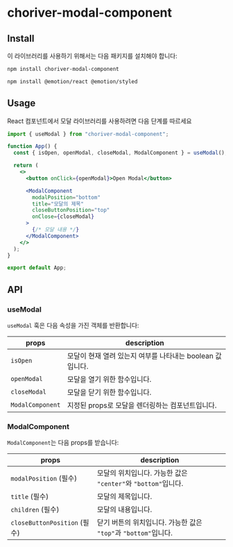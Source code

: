 # choriver-modal-component

## Install

이 라이브러리를 사용하기 위해서는 다음 패키지를 설치해야 합니다:

```bash
npm install choriver-modal-component
```

```bash
npm install @emotion/react @emotion/styled
```

## Usage

React 컴포넌트에서 모달 라이브러리를 사용하려면 다음 단계를 따르세요

```jsx
import { useModal } from "choriver-modal-component";

function App() {
  const { isOpen, openModal, closeModal, ModalComponent } = useModal();

  return (
    <>
      <button onClick={openModal}>Open Modal</button>

      <ModalComponent
        modalPosition="bottom"
        title="모달의 제목"
        closeButtonPosition="top"
        onClose={closeModal}
      >
        {/* 모달 내용 */}
      </ModalComponent>
    </>
  );
}

export default App;
```

## API

### useModal

`useModal` 훅은 다음 속성을 가진 객체를 반환합니다:

| props            | description                                               |
| ---------------- | --------------------------------------------------------- |
| `isOpen`         | 모달이 현재 열려 있는지 여부를 나타내는 boolean 값입니다. |
| `openModal`      | 모달을 열기 위한 함수입니다.                              |
| `closeModal`     | 모달을 닫기 위한 함수입니다.                              |
| `ModalComponent` | 지정된 props로 모달을 렌더링하는 컴포넌트입니다.          |

### ModalComponent

`ModalComponent`는 다음 props를 받습니다:

| props                        | description                                                     |
| ---------------------------- | --------------------------------------------------------------- |
| `modalPosition` (필수)       | 모달의 위치입니다. 가능한 값은 `"center"`와 `"bottom"`입니다.   |
| `title` (필수)               | 모달의 제목입니다.                                              |
| `children` (필수)            | 모달의 내용입니다.                                              |
| `closeButtonPosition` (필수) | 닫기 버튼의 위치입니다. 가능한 값은 `"top"`과 `"bottom"`입니다. |
